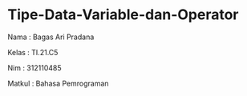 # Tipe-Data-Variable-dan-Operator
Nama    : Bagas Ari Pradana

Kelas   : TI.21.C5

Nim     : 312110485

Matkul  : Bahasa Pemrograman

